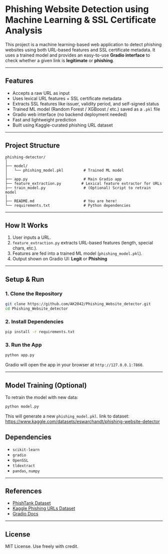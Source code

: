 # Phishing Website Detection using Machine Learning & SSL Certificate Analysis

This project is a machine learning-based web application to detect phishing websites using both URL-based features and SSL certificate metadata. It uses a trained model and provides an easy-to-use **Gradio interface** to check whether a given link is **legitimate** or **phishing**.

---

## Features

* Accepts a raw URL as input
* Uses lexical URL features + SSL certificate metadata
* Extracts SSL features like issuer, validity period, and self-signed status
* Trained ML model (Random Forest / XGBoost / etc.) saved as a `.pkl` file
* Gradio web interface (no backend deployment needed)
* Fast and lightweight prediction
* Built using Kaggle-curated phishing URL dataset

---

## Project Structure

```
phishing-detector/
│
├── model/
│   └── phishing_model.pkl         # Trained ML model
│
├── app.py                         # Main Gradio app
├── feature_extraction.py         # Lexical feature extractor for URLs
├── train_model.py                 # (Optional) Script to retrain model
│
├── README.md                      # You are here!
└── requirements.txt               # Python dependencies
```

---

## How It Works

1. User inputs a URL.
2. `feature_extraction.py` extracts URL-based features (length, special chars, etc.).
3. Features are fed into a trained ML model (`phishing_model.pkl`).
4. Output shown on Gradio UI: **Legit** or **Phishing**

---

## Setup & Run

### 1. Clone the Repository

```bash
git clone https://github.com/AK2042/Phishing_Website_detector.git
cd Phishing_Website_detector
```

### 2. Install Dependencies

```bash
pip install -r requirements.txt
```

### 3. Run the App

```bash
python app.py
```

Gradio will open the app in your browser at `http://127.0.0.1:7860`.

---

## Model Training (Optional)

To retrain the model with new data:

```bash
python model.py
```

This will generate a new `phishing_model.pkl`.
link to dataset: https://www.kaggle.com/datasets/eswarchandt/phishing-website-detector

## Dependencies

* `scikit-learn`
* `gradio`
* `OpenSSL`
* `tldextract`
* `pandas`, `numpy`

---

## References

* [PhishTank Dataset](https://www.phishtank.com/)
* [Kaggle Phishing URLs Dataset](https://www.kaggle.com/datasets)
* [Gradio Docs](https://gradio.app/)

---

## License

MIT License. Use freely with credit.
